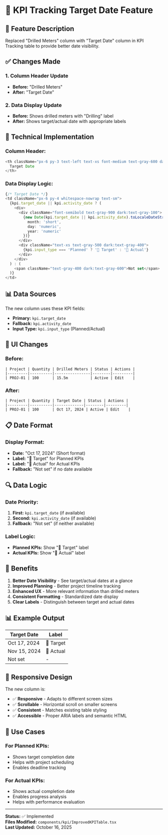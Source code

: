 # 📅 KPI Tracking Target Date Feature

## 🎯 Feature Description
Replaced "Drilled Meters" column with "Target Date" column in KPI Tracking table to provide better date visibility.

## ✅ Changes Made

### 1. **Column Header Update**
- **Before:** "Drilled Meters"
- **After:** "Target Date"

### 2. **Data Display Update**
- **Before:** Shows drilled meters with "Drilling" label
- **After:** Shows target/actual date with appropriate labels

## 🔧 Technical Implementation

### Column Header:
```typescript
<th className="px-6 py-3 text-left text-xs font-medium text-gray-600 dark:text-gray-300 uppercase tracking-wider">
  Target Date
</th>
```

### Data Display Logic:
```typescript
{/* Target Date */}
<td className="px-6 py-4 whitespace-nowrap text-sm">
  {kpi.target_date || kpi.activity_date ? (
    <div>
      <div className="font-semibold text-gray-900 dark:text-gray-100">
        {new Date(kpi.target_date || kpi.activity_date).toLocaleDateString('en-US', {
          month: 'short',
          day: 'numeric',
          year: 'numeric'
        })}
      </div>
      <div className="text-xs text-gray-500 dark:text-gray-400">
        {kpi.input_type === 'Planned' ? '🎯 Target' : '📅 Actual'}
      </div>
    </div>
  ) : (
    <span className="text-gray-400 dark:text-gray-600">Not set</span>
  )}
</td>
```

## 📊 Data Sources

The new column uses these KPI fields:
- **Primary:** `kpi.target_date`
- **Fallback:** `kpi.activity_date`
- **Input Type:** `kpi.input_type` (Planned/Actual)

## 🎨 UI Changes

### Before:
```
| Project | Quantity | Drilled Meters | Status | Actions |
|---------|----------|----------------|--------|---------|
| PROJ-01 | 100      | 15.5m          | Active | Edit    |
```

### After:
```
| Project | Quantity | Target Date | Status | Actions |
|---------|----------|-------------|--------|---------|
| PROJ-01 | 100      | Oct 17, 2024 | Active | Edit    |
```

## 📋 Date Format

### Display Format:
- **Date:** "Oct 17, 2024" (Short format)
- **Label:** "🎯 Target" for Planned KPIs
- **Label:** "📅 Actual" for Actual KPIs
- **Fallback:** "Not set" if no date available

## 🔍 Data Logic

### Date Priority:
1. **First:** `kpi.target_date` (if available)
2. **Second:** `kpi.activity_date` (if available)
3. **Fallback:** "Not set" (if neither available)

### Label Logic:
- **Planned KPIs:** Show "🎯 Target" label
- **Actual KPIs:** Show "📅 Actual" label

## 🚀 Benefits

1. **Better Date Visibility** - See target/actual dates at a glance
2. **Improved Planning** - Better project timeline tracking
3. **Enhanced UX** - More relevant information than drilled meters
4. **Consistent Formatting** - Standardized date display
5. **Clear Labels** - Distinguish between target and actual dates

## 📊 Example Output

| Target Date | Label |
|-------------|-------|
| Oct 17, 2024 | 🎯 Target |
| Nov 15, 2024 | 📅 Actual |
| Not set | - |

## 🔄 Responsive Design

The new column is:
- ✅ **Responsive** - Adapts to different screen sizes
- ✅ **Scrollable** - Horizontal scroll on smaller screens
- ✅ **Consistent** - Matches existing table styling
- ✅ **Accessible** - Proper ARIA labels and semantic HTML

## 🎯 Use Cases

### For Planned KPIs:
- Shows target completion date
- Helps with project scheduling
- Enables deadline tracking

### For Actual KPIs:
- Shows actual completion date
- Enables progress analysis
- Helps with performance evaluation

---

**Status:** ✅ Implemented  
**Files Modified:** `components/kpi/ImprovedKPITable.tsx`  
**Last Updated:** October 16, 2025
